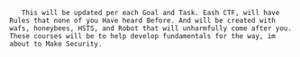        This will be updated per each Goal and Task. Eash CTF, will have Rules that none of you Have heard Before. And will be created with wafs, honeybees, HSTS, and Robot that will unharmfully come after you. These courses will be to help develop fundamentals for the way, im about to Make Security.